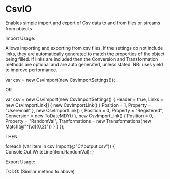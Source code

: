 CsvIO
=====

Enables simple import and export of Csv data to and from files or streams from objects

Import Usage:

Allows importing and exporting from csv files. If the settings do not include links, they are automatically generated to match the properties of the object being filled. If links are included then the Conversion and Transformation methods are optional and are auto generated, unless stated. NB: uses yield to improve performance.

var csv = new CsvImport(new CsvImportSettings());

OR

var csv = new CsvImport(new CsvImportSettings() {
	Header = true,
	Links = new CsvImportLink[] {
		 new CsvImportLink() { Position = 1, Property = "Useremail" },
		 new CsvImportLink() { Position = 0, Property = "Registered", Conversion = new ToDateMDY() },
		 new CsvImportLink() { Position = 0, Property = "RandomVal", Tranformations = new Transformations(new Match(@"^[\d]{0,2}")) }
	}
});

THEN

foreach (var item in csv.Import<MyClass>(@"C:\output.csv")) {
	Console.Out.WriteLine(item.RandomVal);
}

Export Usage:

TODO: (Similar method to above)
